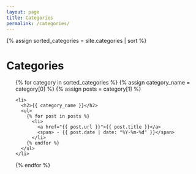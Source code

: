 ```yaml
---
layout: page
title: Categories
permalink: /categories/
---
```


{% assign sorted_categories = site.categories | sort %}

<h1>Categories</h1>

<ul>
  {% for category in sorted_categories %}
    {% assign category_name = category[0] %}
    {% assign posts = category[1] %}

    <li>
      <h2>{{ category_name }}</h2>
      <ul>
        {% for post in posts %}
          <li>
            <a href="{{ post.url }}">{{ post.title }}</a>
            <span> - {{ post.date | date: "%Y-%m-%d" }}</span>
          </li>
        {% endfor %}
      </ul>
    </li>
  {% endfor %}
</ul>
